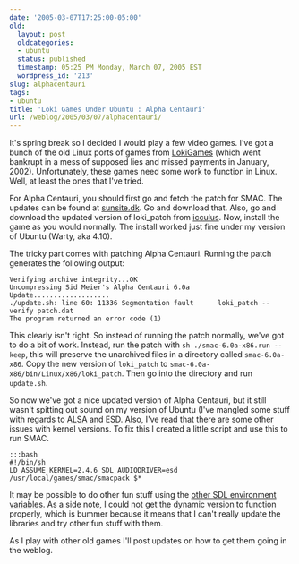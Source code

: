 ```yaml
---
date: '2005-03-07T17:25:00-05:00'
old:
  layout: post
  oldcategories:
  - ubuntu
  status: published
  timestamp: 05:25 PM Monday, March 07, 2005 EST
  wordpress_id: '213'
slug: alphacentauri
tags:
- ubuntu
title: 'Loki Games Under Ubuntu : Alpha Centauri'
url: /weblog/2005/03/07/alphacentauri/
---
```


It's spring break so I decided I would play a few video games.  I've got
a bunch of the old Linux ports of games from
[LokiGames](http://www.lokigames.com/) (which went bankrupt in
a mess of supposed lies and missed payments in January, 2002).  Unfortunately,
these games need some work to function in Linux.  Well, at least the ones that
I've tried.

For Alpha Centauri, you should first go and fetch the patch for SMAC.  The
updates can be found at
[sunsite.dk](ftp://sunsite.dk/mirrors/lokigames/updates/).  Go
and download that.  Also, go and download the updated version of loki_patch
from [icculus](http://icculus.org/~msphil/loki/x86/).  Now, install
the game as you would normally.  The install worked just fine under my
version of Ubuntu (Warty, aka 4.10).

The tricky part comes with patching Alpha Centauri.  Running the patch generates
the following output:


    Verifying archive integrity...OK
    Uncompressing Sid Meier's Alpha Centauri 6.0a Update...................
    ./update.sh: line 60: 11336 Segmentation fault      loki_patch --verify patch.dat
    The program returned an error code (1)


This clearly isn't right.  So instead of running the patch normally, we've got
to do a bit of work.  Instead, run the patch with
`sh ./smac-6.0a-x86.run --keep`, this will preserve
the unarchived files in a directory called
`smac-6.0a-x86`.  Copy the new version of `loki_patch`
to `smac-6.0a-x86/bin/Linux/x86/loki_patch`.  Then go into the directory and
run `update.sh`.

So now we've got a nice updated version of Alpha Centauri, but it still wasn't
spitting out sound on my version of Ubuntu (I've mangled some stuff with
regards to [ALSA](http://http://www.alsa-project.org/) and ESD.
Also, I've read that there are some other issues with kernel versions.  To fix
this I created a little script and use this to run SMAC.

    :::bash
    #!/bin/sh
    LD_ASSUME_KERNEL=2.4.6 SDL_AUDIODRIVER=esd /usr/local/games/smac/smacpack $*


It may be possible to do other fun stuff using the
[other SDL environment variables](ftp://ptah.lnf.kth.se/pub/misc/sdl-env-vars).
As a side note, I could not get the dynamic version to function
properly, which is bummer because it means that I can't really update
the libraries and try other fun stuff with them.

As I play with other old games I'll post updates on how to get them going
in the weblog.